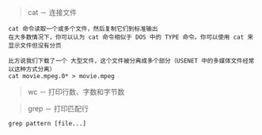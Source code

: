 > cat － 连接文件

```
cat 命令读取一个或多个文件，然后复制它们到标准输出
在大多数情况下，你可以认为 cat 命令相似于 DOS 中的 TYPE 命令。你可以使用 cat 来显示文件但没有分页

比方说我们下载了一个 大型文件，这个文件被分离成多个部分（USENET 中的多媒体文件经常以这种方式分离）
cat movie.mpeg.0* > movie.mpeg
```

> wc － 打印行数、字数和字节数

> grep － 打印匹配行

```
grep pattern [file...]
```
